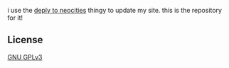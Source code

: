 i use the [deply to neocities](https://github.com/weredyke/git2neo) thingy to update my site. this is the repository for it!

## License
[GNU GPLv3](https://choosealicense.com/licenses/gpl-3.0/)
